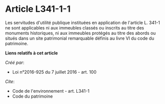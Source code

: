 # Article L341-1-1

Les servitudes d'utilité publique instituées en application de l'article L. 341-1 ne sont applicables ni aux immeubles
classés ou inscrits au titre des monuments historiques, ni aux immeubles protégés au titre des abords ou situés dans un site
patrimonial remarquable définis au livre VI du code du patrimoine.

**Liens relatifs à cet article**

_Créé par_:

  - Loi n°2016-925 du 7 juillet 2016 - art. 100

_Cite_:

  - Code de l'environnement - art. L341-1
  - Code du patrimoine
